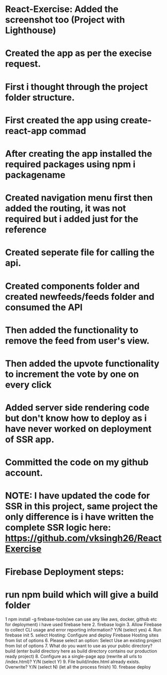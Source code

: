 # React-Exercise: Added the screenshot too (Project with Lighthouse)
# Created the app as per the execise request.
# First i thought through the project folder structure.
# First created the app using create-react-app commad
# After creating the app installed the required packages using npm i packagename
# Created navigation menu first then added the routing, it was not required but i added just for the reference
# Created seperate file for calling the api.
# Created components folder and created newfeeds/feeds folder and consumed the API
# Then added the functionality to remove the feed from user's view.
# Then added the upvote functionality to increment the vote by one on every click
# Added server side rendering code but don't know how to deploy as i have never worked on deployment of SSR app.
# Committed the code on my github account. 
# NOTE: I have updated the code for SSR in this project, same project the only difference is i have written the complete SSR logic here: https://github.com/vksingh26/ReactExercise
# Firebase Deployment steps:
# run npm build which will give a build folder 
1 npm install -g firebase-tools(we can use any like aws, docker, github etc for deployment) i have used firebase here
2. firebase login
3. Allow Firebase to collect CLI usage and error reporting information? Y/N (select yes)
4. Run firebase init
5. select Hosting: Configure and deploy Firebase Hosting sites from list of options
6. Please select an option: Select Use an existing project from list of options
7. What do you want to use as your public directory? build (enter build directory here as build directory contains our production ready project)
8. Configure as a single-page app (rewrite all urls to /index.html)? Y/N (select Y)
9. File build/index.html already exists. Overwrite? Y/N (select N) (let all the process finish)
10. firebase deploy
